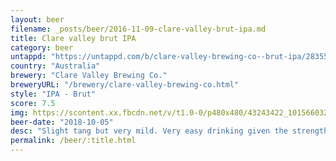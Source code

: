 ```yaml
---
layout: beer
filename: _posts/beer/2016-11-09-clare-valley-brut-ipa.md
title: Clare valley brut IPA
category: beer
untappd: "https://untappd.com/b/clare-valley-brewing-co--brut-ipa/2835549"
country: "Australia"
brewery: "Clare Valley Brewing Co."
breweryURL: "/brewery/clare-valley-brewing-co.html"
style: "IPA - Brut"
score: 7.5
img: https://scontent.xx.fbcdn.net/v/t1.0-0/p480x480/43243422_10156603264433745_7989146745500073984_n.jpg?_nc_cat=106&oh=710a64dee1245d2a15a05cd372a91310&oe=5C1B54B5
beer-date: "2018-10-05"
desc: "Slight tang but very mild. Very easy drinking given the strength"
permalink: /beer/:title.html
---
```

